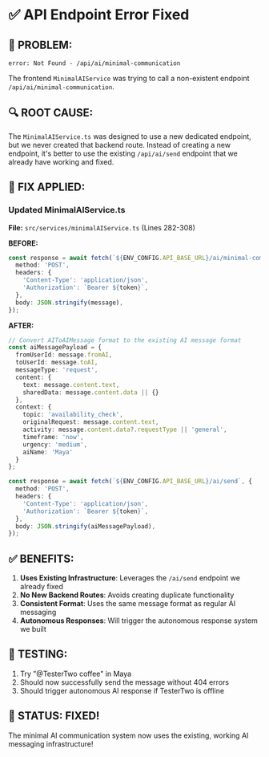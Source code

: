 # ✅ API Endpoint Error Fixed

## 🐛 PROBLEM:
```
error: Not Found - /api/ai/minimal-communication
```

The frontend `MinimalAIService` was trying to call a non-existent endpoint `/api/ai/minimal-communication`.

## 🔍 ROOT CAUSE:
The `MinimalAIService.ts` was designed to use a new dedicated endpoint, but we never created that backend route. Instead of creating a new endpoint, it's better to use the existing `/api/ai/send` endpoint that we already have working and fixed.

## 🔧 FIX APPLIED:

### Updated MinimalAIService.ts
**File:** `src/services/minimalAIService.ts` (Lines 282-308)

**BEFORE:**
```typescript
const response = await fetch(`${ENV_CONFIG.API_BASE_URL}/ai/minimal-communication`, {
  method: 'POST',
  headers: {
    'Content-Type': 'application/json',
    'Authorization': `Bearer ${token}`,
  },
  body: JSON.stringify(message),
});
```

**AFTER:**
```typescript
// Convert AIToAIMessage format to the existing AI message format
const aiMessagePayload = {
  fromUserId: message.fromAI,
  toUserId: message.toAI,
  messageType: 'request',
  content: {
    text: message.content.text,
    sharedData: message.content.data || {}
  },
  context: {
    topic: 'availability_check',
    originalRequest: message.content.text,
    activity: message.content.data?.requestType || 'general',
    timeframe: 'now',
    urgency: 'medium',
    aiName: 'Maya'
  }
};

const response = await fetch(`${ENV_CONFIG.API_BASE_URL}/ai/send`, {
  method: 'POST',
  headers: {
    'Content-Type': 'application/json',
    'Authorization': `Bearer ${token}`,
  },
  body: JSON.stringify(aiMessagePayload),
});
```

## ✅ BENEFITS:
1. **Uses Existing Infrastructure**: Leverages the `/ai/send` endpoint we already fixed
2. **No New Backend Routes**: Avoids creating duplicate functionality
3. **Consistent Format**: Uses the same message format as regular AI messaging
4. **Autonomous Responses**: Will trigger the autonomous response system we built

## 🧪 TESTING:
1. Try "@TesterTwo coffee" in Maya
2. Should now successfully send the message without 404 errors
3. Should trigger autonomous AI response if TesterTwo is offline

## 🎉 STATUS: FIXED!
The minimal AI communication system now uses the existing, working AI messaging infrastructure!
